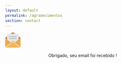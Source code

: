 ```yaml
---
layout: default
permalink: /agradecimentos
section: contact
---
```



<style>
  
img{
width:50px;height:50px;}
  
  </style>

<span class="img">![Netlify CMS Screenshot]( /assets/img/uploads/send2.png) </span>


<p align="center"> Obrigado, seu email foi recebido ! </p>

